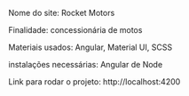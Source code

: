 Nome do site: Rocket Motors

Finalidade: concessionária de motos

Materiais usados: Angular, Material UI, SCSS

instalações necessárias: Angular de Node

Link para rodar o projeto: http://localhost:4200